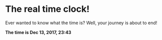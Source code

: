 # The real time clock!

Ever wanted to know what the time is? Well, your journey is about to end!

**The time is Dec 13, 2017, 23:43**